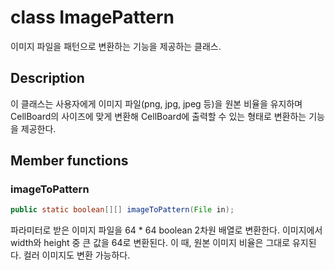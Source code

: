 # class ImagePattern

이미지 파일을 패턴으로 변환하는 기능을 제공하는 클래스.

## Description

이 클래스는 사용자에게 이미지 파일(png, jpg, jpeg 등)을 원본 비율을 유지하며 CellBoard의 사이즈에 맞게 변환해 CellBoard에 출력할 수 있는 형태로 변환하는 기능을 제공한다.

## Member functions

### imageToPattern

```java
public static boolean[][] imageToPattern(File in);
```

파라미터로 받은 이미지 파일을 64 * 64 boolean 2차원 배열로 변환한다. 이미지에서 width와 height 중 큰 값을 64로 변환된다. 이 때, 원본 이미지 비율은 그대로 유지된다. 컬러 이미지도 변환 가능하다.